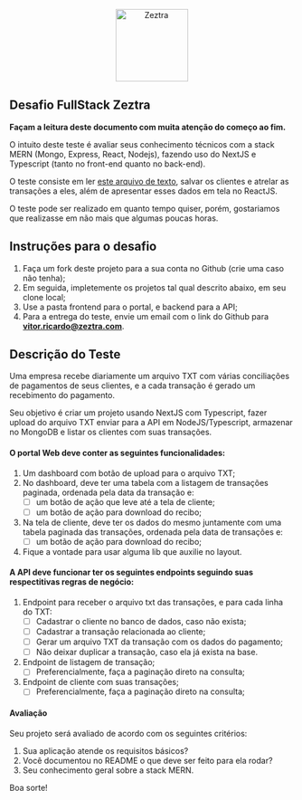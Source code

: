 <p  align="center"  width="100%">
<img  width="128px"  src="images/favicon.ico"  alt="Zeztra">
</p>

## Desafio FullStack Zeztra

**Façam a leitura deste documento com muita atenção do começo ao fim.** 

O intuito deste teste é avaliar seus conhecimento técnicos com a stack MERN (Mongo, Express, React, Nodejs), fazendo uso do NextJS e Typescript (tanto no front-end quanto no back-end).

O teste consiste em ler <a href="https://github.com/Zeztra/desafio_vaga/blob/main/transacoes.txt">este arquivo de texto</a>, salvar os clientes e atrelar as transações a eles, além de apresentar esses dados em tela no ReactJS.

O teste pode ser realizado em quanto tempo quiser, porém, gostariamos que realizasse em não mais que algumas poucas horas.

## Instruções para o desafio

 1. Faça um fork deste projeto para a sua conta no Github (crie uma caso não tenha);
 2. Em seguida, impletemente os projetos tal qual descrito abaixo, em seu clone local;
 3. Use a pasta frontend para o portal, e backend para a API;
 4. Para a entrega do teste, envie um email com o link do Github para **vitor.ricardo@zeztra.com**.

## Descrição do Teste

Uma empresa recebe diariamente um arquivo TXT com várias conciliações de pagamentos de seus clientes, e a cada transação é gerado um recebimento do pagamento.

Seu objetivo é criar um projeto usando NextJS com Typescript, fazer upload do arquivo TXT enviar para a API em NodeJS/Typescript, armazenar no MongoDB e listar os clientes com suas transações.

#### O portal Web deve conter as seguintes funcionalidades:

 1. Um dashboard com botão de upload para o arquivo TXT;
 2. No dashboard, deve ter uma tabela com a listagem de transações paginada, ordenada pela data da transação e:
	 - [ ] um botão de ação que leve até a tela de cliente;
	 - [ ] um botão de ação para download do recibo;
 3. Na tela de cliente, deve ter os dados do mesmo juntamente com uma tabela paginada das transações, ordenada pela data de transações e:
	 - [ ] um botão de ação para download do recibo;
 4. Fique a vontade para usar alguma lib que auxilie no layout.

#### A API deve funcionar ter os seguintes endpoints seguindo suas respectitivas regras de negócio:

 1. Endpoint para receber o arquivo txt das transações, e para cada linha do TXT:
	 - [ ] Cadastrar o cliente no banco de dados, caso não exista;
	 - [ ] Cadastrar a transação relacionada ao cliente;
	 - [ ] Gerar um arquivo TXT da transação com os dados do pagamento;
	 - [ ] Não deixar duplicar a transação, caso ela já exista na base.
 2. Endpoint de listagem de transação;
	 - [ ] Preferencialmente, faça a paginação direto na consulta;
 3. Endpoint de cliente com suas transações;
	 - [ ] Preferencialmente, faça a paginação direto na consulta;
	 
#### Avaliação
Seu projeto será avaliado de acordo com os seguintes critérios:

 1. Sua aplicação atende os requisitos básicos?
 2. Você documentou no README o que deve ser feito para ela rodar?
 3. Seu conhecimento geral sobre a stack MERN.

Boa sorte!
